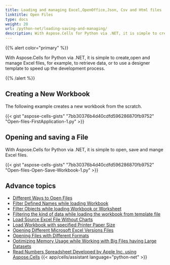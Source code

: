 ```yaml
---
title: Loading and managing Excel,OpenOffice,Json, Csv and Html files
linktitle: Open Files
type: docs
weight: 20
url: /python-net/loading-saving-and-managing/
description: With Aspose.Cells for Python via .NET, it is simple to create,open and manage Excel,CSV,TSV,ODS,HTML,Numbers,Json,XML,Pdf,Jpg,Tiff,Image,Mht and XPS files.
---
```


{{% alert color="primary" %}}

With Aspose.Cells for Python via .NET, it is simple to create,open and manage Excel files, for example, to retrieve data, or to use a designer template to speed up the development process.

{{% /alert %}}

## **Creating a New Workbook**
The following example creates a new workbook from the scratch.

{{< gist "aspose-cells-gists" "7bb30376b4d40cdfd596286870fb9752" "Open-files-FirstApplication-1.py" >}}

## **Opening and saving a File**
With Aspose.Cells for Python via .NET, it is simple to open, save and mange Excel files.

{{< gist "aspose-cells-gists" "7bb30376b4d40cdfd596286870fb9752" "Open-files-Open-Save-Workbook-1.py" >}}

## **Advance topics**
- [Different Ways to Open Files](/cells/python-net/different-ways-to-open-files/)
- [Filter Defined Names while loading Workbook](/cells/python-net/filter-defined-names-while-loading-workbook/)
- [Filter Objects while loading Workbook or Worksheet](/cells/python-net/filter-objects-while-loading-workbook-or-worksheet/)
- [Filtering the kind of data while loading the workbook from template file](/cells/python-net/filtering-the-kind-of-data-while-loading-the-workbook-from-template-file/)
- [Load Source Excel File Without Charts](/cells/python-net/load-source-excel-file-without-charts/)
- [Load Workbook with specified Printer Paper Size](/cells/python-net/load-workbook-with-specified-printer-paper-size/)
- [Opening Different Microsoft Excel Versions Files](/cells/python-net/opening-different-microsoft-excel-versions-files/)
- [Opening Files with Different Formats](/cells/python-net/opening-files-with-different-formats/)
- [Optimizing Memory Usage while Working with Big Files having Large Datasets](/cells/python-net/optimizing-memory-usage-while-working-with-big-files-having-large-datasets/)
- [Read Numbers Spreadsheet Developed by Apple Inc. using Aspose.Cells](/cells/python-net/read-numbers-spreadsheet-developed-by-apple-inc-using-aspose-cells/)
{{< app/cells/assistant language="python-net" >}}